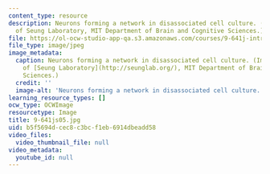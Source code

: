 ```yaml
---
content_type: resource
description: Neurons forming a network in disassociated cell culture. (Image courtesy
  of Seung Laboratory, MIT Department of Brain and Cognitive Sciences.)
file: https://ol-ocw-studio-app-qa.s3.amazonaws.com/courses/9-641j-introduction-to-neural-networks-spring-2005/b5f5694dcec8c3bcf1eb6914dbeadd58_9-641js05.jpg
file_type: image/jpeg
image_metadata:
  caption: Neurons forming a network in disassociated cell culture. (Image courtesy
    of [Seung Laboratory](http://seunglab.org/), MIT Department of Brain and Cognitive
    Sciences.)
  credit: ''
  image-alt: 'Neurons forming a network in disassociated cell culture. '
learning_resource_types: []
ocw_type: OCWImage
resourcetype: Image
title: 9-641js05.jpg
uid: b5f5694d-cec8-c3bc-f1eb-6914dbeadd58
video_files:
  video_thumbnail_file: null
video_metadata:
  youtube_id: null
---
```

